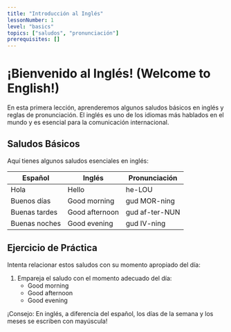 ```yaml
---
title: "Introducción al Inglés"
lessonNumber: 1
level: "basics"
topics: ["saludos", "pronunciación"]
prerequisites: []
---
```


# ¡Bienvenido al Inglés! (Welcome to English!)

En esta primera lección, aprenderemos algunos saludos básicos en inglés y reglas de pronunciación. El inglés es uno de los idiomas más hablados en el mundo y es esencial para la comunicación internacional.

## Saludos Básicos

Aquí tienes algunos saludos esenciales en inglés:

| Español | Inglés | Pronunciación |
|---------|---------|--------------|
| Hola | Hello | he-LOU |
| Buenos días | Good morning | gud MOR-ning |
| Buenas tardes | Good afternoon | gud af-ter-NUN |
| Buenas noches | Good evening | gud IV-ning |

## Ejercicio de Práctica

Intenta relacionar estos saludos con su momento apropiado del día:

1. Empareja el saludo con el momento adecuado del día:
   - Good morning
   - Good afternoon
   - Good evening

¡Consejo: En inglés, a diferencia del español, los días de la semana y los meses se escriben con mayúscula!

